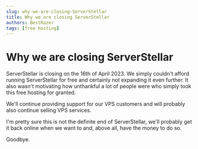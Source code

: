 ```yaml
---
slug: why-we-are-closing-ServerStellar
title: Why we are closing ServerStellar
authors: BestRazer
tags: [free hosting]
---
```


# Why we are closing ServerStellar
ServerStellar is closing on the 16th of April 2023.
We simply couldn't afford running ServerStellar for free and certainly not expanding it even further.
It also wasn't motivating how unthankful a lot of people were who simply took this free hosting for granted.

We'll continue providing support for our VPS customers and will probably also continue selling VPS services.

I'm pretty sure this is not the definite end of ServerStellar, we'll probably get it back online when we want to and, above all, have the money to do so.

Goodbye.